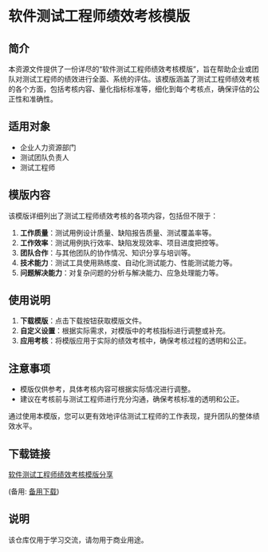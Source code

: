 # 软件测试工程师绩效考核模版

## 简介

本资源文件提供了一份详尽的“软件测试工程师绩效考核模版”，旨在帮助企业或团队对测试工程师的绩效进行全面、系统的评估。该模版涵盖了测试工程师绩效考核的各个方面，包括考核内容、量化指标标准等，细化到每个考核点，确保评估的公正性和准确性。

## 适用对象

- 企业人力资源部门
- 测试团队负责人
- 测试工程师

## 模版内容

该模版详细列出了测试工程师绩效考核的各项内容，包括但不限于：

1. **工作质量**：测试用例设计质量、缺陷报告质量、测试覆盖率等。
2. **工作效率**：测试用例执行效率、缺陷发现效率、项目进度把控等。
3. **团队合作**：与其他团队的协作情况、知识分享与培训等。
4. **技术能力**：测试工具使用熟练度、自动化测试能力、性能测试能力等。
5. **问题解决能力**：对复杂问题的分析与解决能力、应急处理能力等。

## 使用说明

1. **下载模版**：点击下载按钮获取模版文件。
2. **自定义设置**：根据实际需求，对模版中的考核指标进行调整或补充。
3. **应用考核**：将模版应用于实际的绩效考核中，确保考核过程的透明和公正。

## 注意事项

- 模版仅供参考，具体考核内容可根据实际情况进行调整。
- 建议在考核前与测试工程师进行充分沟通，确保考核标准的透明和公正。

通过使用本模版，您可以更有效地评估测试工程师的工作表现，提升团队的整体绩效水平。

## 下载链接
[软件测试工程师绩效考核模版分享](https://pan.quark.cn/s/879142e46836) 

(备用: [备用下载](https://pan.baidu.com/s/1yqqdMHmccadXOaQfHzkSow?pwd=1234))

## 说明

该仓库仅用于学习交流，请勿用于商业用途。

